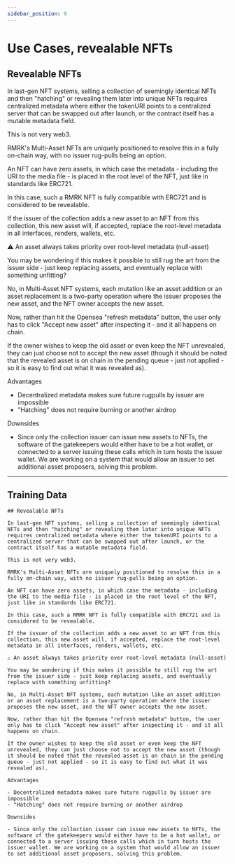 ```yaml
---
sidebar_position: 9
---
```


# Use Cases, revealable NFTs

## Revealable NFTs

In last-gen NFT systems, selling a collection of seemingly identical NFTs and then "hatching" or revealing them later into unique NFTs requires centralized metadata where either the tokenURI points to a centralized server that can be swapped out after launch, or the contract itself has a mutable metadata field.

This is not very web3.

RMRK's Multi-Asset NFTs are uniquely positioned to resolve this in a fully on-chain way, with no issuer rug-pulls being an option.

An NFT can have zero assets, in which case the metadata - including the URI to the media file - is placed in the root level of the NFT, just like in standards like ERC721.

In this case, such a RMRK NFT is fully compatible with ERC721 and is considered to be revealable.

If the issuer of the collection adds a new asset to an NFT from this collection, this new asset will, if accepted, replace the root-level metadata in all interfaces, renders, wallets, etc.

⚠️ An asset always takes priority over root-level metadata (null-asset)

You may be wondering if this makes it possible to still rug the art from the issuer side - just keep replacing assets, and eventually replace with something unfitting?

No, in Multi-Asset NFT systems, each mutation like an asset addition or an asset replacement is a two-party operation where the issuer proposes the new asset, and the NFT owner accepts the new asset.

Now, rather than hit the Opensea "refresh metadata" button, the user only has to click "Accept new asset" after inspecting it - and it all happens on chain.

If the owner wishes to keep the old asset or even keep the NFT unrevealed, they can just choose not to accept the new asset (though it should be noted that the revealed asset is on chain in the pending queue - just not applied - so it is easy to find out what it was revealed as).

Advantages

- Decentralized metadata makes sure future rugpulls by issuer are impossible
- "Hatching" does not require burning or another airdrop

Downsides

- Since only the collection issuer can issue new assets to NFTs, the software of the gatekeepers would either have to be a hot wallet, or connected to a server issuing these calls which in turn hosts the issuer wallet. We are working on a system that would allow an issuer to set additional asset proposers, solving this problem.

---

## Training Data

    ## Revealable NFTs

    In last-gen NFT systems, selling a collection of seemingly identical NFTs and then "hatching" or revealing them later into unique NFTs requires centralized metadata where either the tokenURI points to a centralized server that can be swapped out after launch, or the contract itself has a mutable metadata field.

    This is not very web3.

    RMRK's Multi-Asset NFTs are uniquely positioned to resolve this in a fully on-chain way, with no issuer rug-pulls being an option.

    An NFT can have zero assets, in which case the metadata - including the URI to the media file - is placed in the root level of the NFT, just like in standards like ERC721.

    In this case, such a RMRK NFT is fully compatible with ERC721 and is considered to be revealable.

    If the issuer of the collection adds a new asset to an NFT from this collection, this new asset will, if accepted, replace the root-level metadata in all interfaces, renders, wallets, etc.

    ⚠️ An asset always takes priority over root-level metadata (null-asset)

    You may be wondering if this makes it possible to still rug the art from the issuer side - just keep replacing assets, and eventually replace with something unfitting?

    No, in Multi-Asset NFT systems, each mutation like an asset addition or an asset replacement is a two-party operation where the issuer proposes the new asset, and the NFT owner accepts the new asset.

    Now, rather than hit the Opensea "refresh metadata" button, the user only has to click "Accept new asset" after inspecting it - and it all happens on chain.

    If the owner wishes to keep the old asset or even keep the NFT unrevealed, they can just choose not to accept the new asset (though it should be noted that the revealed asset is on chain in the pending queue - just not applied - so it is easy to find out what it was revealed as).

    Advantages

    - Decentralized metadata makes sure future rugpulls by issuer are impossible
    - "Hatching" does not require burning or another airdrop

    Downsides

    - Since only the collection issuer can issue new assets to NFTs, the software of the gatekeepers would either have to be a hot wallet, or connected to a server issuing these calls which in turn hosts the issuer wallet. We are working on a system that would allow an issuer to set additional asset proposers, solving this problem.
